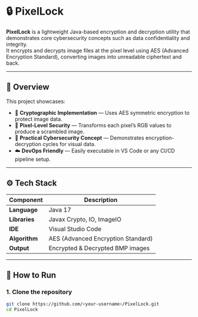 # 🔒 PixelLock

**PixelLock** is a lightweight Java-based encryption and decryption utility that demonstrates core cybersecurity concepts such as data confidentiality and integrity.  
It encrypts and decrypts image files at the pixel level using AES (Advanced Encryption Standard), converting images into unreadable ciphertext and back.

---

## 🧠 Overview

This project showcases:
- 🔐 **Cryptographic Implementation** — Uses AES symmetric encryption to protect image data.  
- 🧩 **Pixel-Level Security** — Transforms each pixel’s RGB values to produce a scrambled image.  
- 🧪 **Practical Cybersecurity Concept** — Demonstrates encryption-decryption cycles for visual data.  
- ☁️ **DevOps Friendly** — Easily executable in VS Code or any CI/CD pipeline setup.

---

## ⚙️ Tech Stack

| Component | Description |
|------------|-------------|
| **Language** | Java 17 |
| **Libraries** | Javax Crypto, IO, ImageIO |
| **IDE** | Visual Studio Code |
| **Algorithm** | AES (Advanced Encryption Standard) |
| **Output** | Encrypted & Decrypted BMP images |

---

## 🚀 How to Run

### 1. Clone the repository
```bash
git clone https://github.com/<your-username>/PixelLock.git
cd PixelLock
